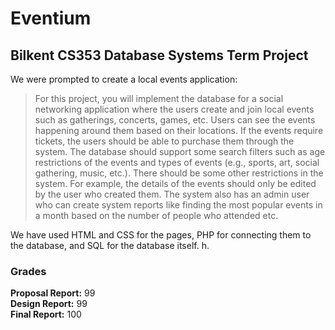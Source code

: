 # Eventium
## Bilkent CS353 Database Systems Term Project

We were prompted to create a local events application:
>For this project, you will implement the database for a social networking application
where the users create and join local events such as gatherings, concerts, games, etc.
Users can see the events happening around them based on their locations. If the events
require tickets, the users should be able to purchase them through the system. The
database should support some search filters such as age restrictions of the events and
types of events (e.g., sports, art, social gathering, music, etc.). There should be some
other restrictions in the system. For example, the details of the events should only be
edited by the user who created them. The system also has an admin user who can create
system reports like finding the most popular events in a month based on the number of
people who attended etc.

We have used HTML and CSS for the pages, PHP for connecting them to the database, and SQL for the database itself.
h.

### Grades
**Proposal Report:** 99\
**Design Report:** 99\
**Final Report:** 100



